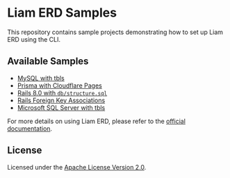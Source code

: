 # Liam ERD Samples

This repository contains sample projects demonstrating how to set up Liam ERD using the CLI.

## Available Samples

- [MySQL with tbls](samples/mysql-with-tbls/README.md)
- [Prisma with Cloudflare Pages](samples/prisma-with-cloudflare-pages/README.md)
- [Rails 8.0 with `db/structure.sql`](samples/rails-8-0-db-structure/README.md)
- [Rails Foreign Key Associations](samples/rails-add-association-foreign-key/README.md)
- [Microsoft SQL Server with tbls](samples/mssql-with-tbls/README.md)

For more details on using Liam ERD, please refer to the [official documentation](https://liambx.com/docs).

## License

Licensed under the [Apache License Version 2.0](LICENSE).

